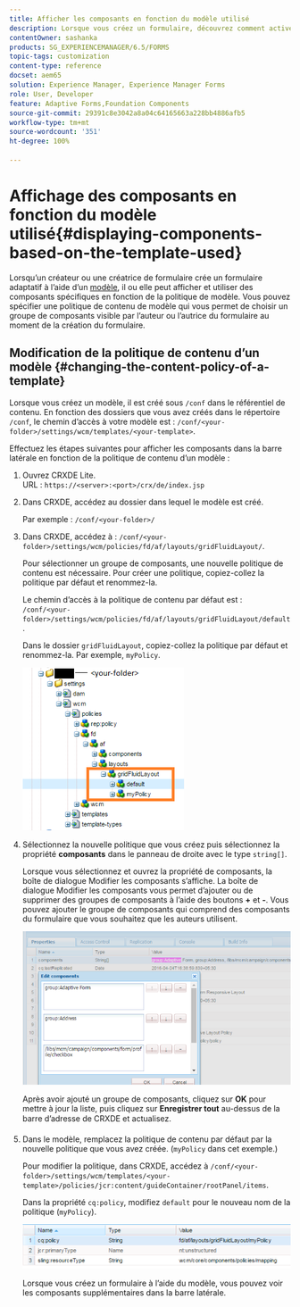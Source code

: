 ```yaml
---
title: Afficher les composants en fonction du modèle utilisé
description: Lorsque vous créez un formulaire, découvrez comment activer les composants dans la barre latérale en fonction du modèle sélectionné.
contentOwner: sashanka
products: SG_EXPERIENCEMANAGER/6.5/FORMS
topic-tags: customization
content-type: reference
docset: aem65
solution: Experience Manager, Experience Manager Forms
role: User, Developer
feature: Adaptive Forms,Foundation Components
source-git-commit: 29391c8e3042a8a04c64165663a228bb4886afb5
workflow-type: tm+mt
source-wordcount: '351'
ht-degree: 100%

---
```


# Affichage des composants en fonction du modèle utilisé{#displaying-components-based-on-the-template-used}

Lorsqu’un créateur ou une créatrice de formulaire crée un formulaire adaptatif à l’aide d’un [modèle](../../forms/using/template-editor.md), il ou elle peut afficher et utiliser des composants spécifiques en fonction de la politique de modèle. Vous pouvez spécifier une politique de contenu de modèle qui vous permet de choisir un groupe de composants visible par l’auteur ou l’autrice du formulaire au moment de la création du formulaire.

## Modification de la politique de contenu d’un modèle {#changing-the-content-policy-of-a-template}

Lorsque vous créez un modèle, il est créé sous `/conf` dans le référentiel de contenu. En fonction des dossiers que vous avez créés dans le répertoire `/conf`, le chemin d’accès à votre modèle est : `/conf/<your-folder>/settings/wcm/templates/<your-template>`.

Effectuez les étapes suivantes pour afficher les composants dans la barre latérale en fonction de la politique de contenu d’un modèle :

1. Ouvrez CRXDE Lite.\
   URL : `https://<server>:<port>/crx/de/index.jsp`
1. Dans CRXDE, accédez au dossier dans lequel le modèle est créé.

   Par exemple : `/conf/<your-folder>/`

1. Dans CRXDE, accédez à : `/conf/<your-folder>/settings/wcm/policies/fd/af/layouts/gridFluidLayout/`.

   Pour sélectionner un groupe de composants, une nouvelle politique de contenu est nécessaire. Pour créer une politique, copiez-collez la politique par défaut et renommez-la.

   Le chemin d’accès à la politique de contenu par défaut est : `/conf/<your-folder>/settings/wcm/policies/fd/af/layouts/gridFluidLayout/default`.

   Dans le dossier `gridFluidLayout`, copiez-collez la politique par défaut et renommez-la. Par exemple, `myPolicy`.

   ![Copie des politiques par défaut](assets/crx-default1.png)

1. Sélectionnez la nouvelle politique que vous créez puis sélectionnez la propriété **composants** dans le panneau de droite avec le type `string[]`.

   Lorsque vous sélectionnez et ouvrez la propriété de composants, la boîte de dialogue Modifier les composants s’affiche. La boîte de dialogue Modifier les composants vous permet d’ajouter ou de supprimer des groupes de composants à l’aide des boutons **+** et **-**. Vous pouvez ajouter le groupe de composants qui comprend des composants du formulaire que vous souhaitez que les auteurs utilisent.

   ![Ajouter ou supprimer des composants dans la politique](assets/add-components-list1.png)

   Après avoir ajouté un groupe de composants, cliquez sur **OK** pour mettre à jour la liste, puis cliquez sur **Enregistrer tout** au-dessus de la barre d’adresse de CRXDE et actualisez.

1. Dans le modèle, remplacez la politique de contenu par défaut par la nouvelle politique que vous avez créée. (`myPolicy` dans cet exemple.)

   Pour modifier la politique, dans CRXDE, accédez à `/conf/<your-folder>/settings/wcm/templates/<your-template>/policies/jcr:content/guideContainer/rootPanel/items`.

   Dans la propriété `cq:policy`, modifiez `default` pour le nouveau nom de la politique (`myPolicy`).

   ![Politique de contenu de modèle mise à jour](assets/updated-policy.png)

   Lorsque vous créez un formulaire à l’aide du modèle, vous pouvez voir les composants supplémentaires dans la barre latérale.
